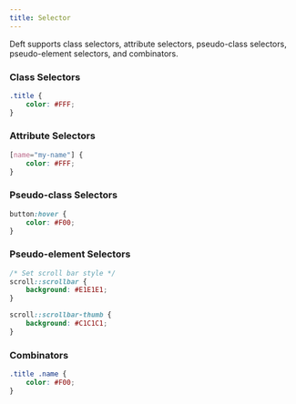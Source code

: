 ```yaml
---
title: Selector
---
```


Deft supports class selectors, attribute selectors, pseudo-class selectors, pseudo-element selectors, and combinators.

### Class Selectors


```css
.title {
    color: #FFF;
}
```

### Attribute Selectors

```css
[name="my-name"] {
    color: #FFF;
}
```

### Pseudo-class Selectors

```css
button:hover {
    color: #F00;
}
```

### Pseudo-element Selectors

```css
/* Set scroll bar style */
scroll::scrollbar {
    background: #E1E1E1;
}

scroll::scrollbar-thumb {
    background: #C1C1C1;
}
```

### Combinators

```css
.title .name {
    color: #F00;
}
```
